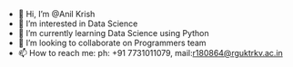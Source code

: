 - 👋 Hi, I’m @Anil Krish
- 👀 I’m interested in Data Science
- 🌱 I’m currently learning Data Science using Python
- 💞️ I’m looking to collaborate on Programmers team
- 📫 How to reach me: ph: +91 7731011079, mail:r180864@rguktrkv.ac.in

<!---
r180864/r180864 is a ✨ special ✨ repository because its `README.md` (this file) appears on your GitHub profile.
You can click the Preview link to take a look at your changes.
--->
